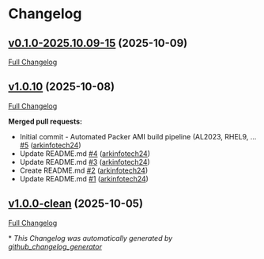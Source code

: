 # Changelog

## [v0.1.0-2025.10.09-15](https://github.com/arkinfotech24/packer-ami-pipeline/tree/v0.1.0-2025.10.09-15) (2025-10-09)

[Full Changelog](https://github.com/arkinfotech24/packer-ami-pipeline/compare/v1.0.10...v0.1.0-2025.10.09-15)

## [v1.0.10](https://github.com/arkinfotech24/packer-ami-pipeline/tree/v1.0.10) (2025-10-08)

[Full Changelog](https://github.com/arkinfotech24/packer-ami-pipeline/compare/v1.0.0-clean...v1.0.10)

**Merged pull requests:**

- Initial commit - Automated Packer AMI build pipeline \(AL2023, RHEL9, … [\#5](https://github.com/arkinfotech24/packer-ami-pipeline/pull/5) ([arkinfotech24](https://github.com/arkinfotech24))
- Update README.md [\#4](https://github.com/arkinfotech24/packer-ami-pipeline/pull/4) ([arkinfotech24](https://github.com/arkinfotech24))
- Update README.md [\#3](https://github.com/arkinfotech24/packer-ami-pipeline/pull/3) ([arkinfotech24](https://github.com/arkinfotech24))
- Create README.md [\#2](https://github.com/arkinfotech24/packer-ami-pipeline/pull/2) ([arkinfotech24](https://github.com/arkinfotech24))
- Update README.md [\#1](https://github.com/arkinfotech24/packer-ami-pipeline/pull/1) ([arkinfotech24](https://github.com/arkinfotech24))

## [v1.0.0-clean](https://github.com/arkinfotech24/packer-ami-pipeline/tree/v1.0.0-clean) (2025-10-05)

[Full Changelog](https://github.com/arkinfotech24/packer-ami-pipeline/compare/946d05c399c60274ec3952cfe318a5a2a6f9565a...v1.0.0-clean)



\* *This Changelog was automatically generated by [github_changelog_generator](https://github.com/github-changelog-generator/github-changelog-generator)*
